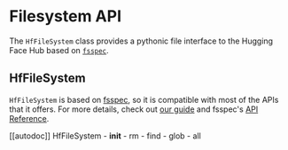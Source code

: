 <!--⚠️ Note that this file is in Markdown but contain specific syntax for our doc-builder (similar to MDX) that may not be
rendered properly in your Markdown viewer.
-->

# Filesystem API

The `HfFileSystem` class provides a pythonic file interface to the Hugging Face Hub based on [`fsspec`](https://filesystem-spec.readthedocs.io/en/latest/).

## HfFileSystem

`HfFileSystem` is based on [fsspec](https://filesystem-spec.readthedocs.io/en/latest/), so it is compatible with most of the APIs that it offers. For more details, check out [our guide](../guides/hf_file_system) and fsspec's [API Reference](https://filesystem-spec.readthedocs.io/en/latest/api.html#fsspec.spec.AbstractFileSystem).

[[autodoc]] HfFileSystem
    - __init__
    - rm
    - find
    - glob
    - all
